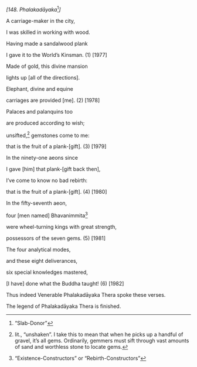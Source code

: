 *\[148. Phalakadāyaka*[^1]*\]*

A carriage-maker in the city,

I was skilled in working with wood.

Having made a sandalwood plank

I gave it to the World’s Kinsman. (1) \[1977\]

Made of gold, this divine mansion

lights up \[all of the directions\].

Elephant, divine and equine

carriages are provided \[me\]. (2) \[1978\]

Palaces and palanquins too

are produced according to wish;

unsifted,[^2] gemstones come to me:

that is the fruit of a plank-\[gift\]. (3) \[1979\]

In the ninety-one aeons since

I gave \[him\] that plank-\[gift back then\],

I’ve come to know no bad rebirth:

that is the fruit of a plank-\[gift\]. (4) \[1980\]

In the fifty-seventh aeon,

four \[men named\] Bhavanimmita[^3]

were wheel-turning kings with great strength,

possessors of the seven gems. (5) \[1981\]

The four analytical modes,

and these eight deliverances,

six special knowledges mastered,

\[I have\] done what the Buddha taught! (6) \[1982\]

Thus indeed Venerable Phalakadāyaka Thera spoke these verses.

The legend of Phalakadāyaka Thera is finished.

[^1]: “Slab-Donor”

[^2]: lit., “unshaken”. I take this to mean that when he picks up a
    handful of gravel, it’s all gems. Ordinarily, gemmers must sift
    through vast amounts of sand and worthless stone to locate gems.

[^3]: “Existence-Constructors” or “Rebirth-Constructors”

